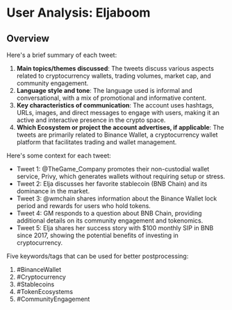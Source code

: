 # User Analysis: Eljaboom

## Overview

Here's a brief summary of each tweet:

1. **Main topics/themes discussed**: The tweets discuss various aspects related to cryptocurrency wallets, trading volumes, market cap, and community engagement.
2. **Language style and tone**: The language used is informal and conversational, with a mix of promotional and informative content.
3. **Key characteristics of communication**: The account uses hashtags, URLs, images, and direct messages to engage with users, making it an active and interactive presence in the crypto space.
4. **Which Ecosystem or project the account advertises, if applicable**: The tweets are primarily related to Binance Wallet, a cryptocurrency wallet platform that facilitates trading and wallet management.

Here's some context for each tweet:

* Tweet 1: @TheGame_Company promotes their non-custodial wallet service, Privy, which generates wallets without requiring setup or stress.
* Tweet 2: Elja discusses her favorite stablecoin (BNB Chain) and its dominance in the market.
* Tweet 3: @wmchain shares information about the Binance Wallet lock period and rewards for users who hold tokens.
* Tweet 4: GM responds to a question about BNB Chain, providing additional details on its community engagement and tokenomics.
* Tweet 5: Elja shares her success story with $100 monthly SIP in BNB since 2017, showing the potential benefits of investing in cryptocurrency.

Five keywords/tags that can be used for better postprocessing:

1. #BinanceWallet
2. #Cryptocurrency
3. #Stablecoins
4. #TokenEcosystems
5. #CommunityEngagement
